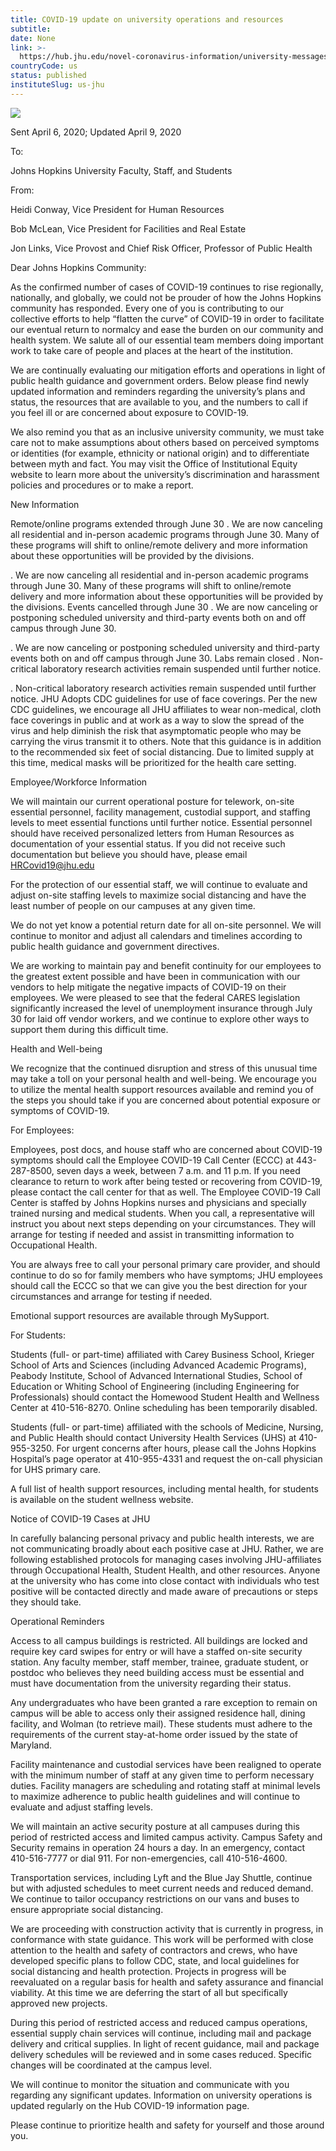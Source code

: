```yaml
---
title: COVID-19 update on university operations and resources
subtitle: 
date: None
link: >-
  https://hub.jhu.edu/novel-coronavirus-information/university-messages/covid-19-update-on-university-operations-and-resources/
countryCode: us
status: published
instituteSlug: us-jhu
---
```

![](https://hub.jhu.edu/assets/themes/wphub/assets/images/icons/apple-touch-icon-57x57-5c7e857e30.png)

Sent April 6, 2020; Updated April 9, 2020

To:

Johns Hopkins University Faculty, Staff, and Students

From:

Heidi Conway, Vice President for Human Resources

Bob McLean, Vice President for Facilities and Real Estate

Jon Links, Vice Provost and Chief Risk Officer, Professor of Public Health

Dear Johns Hopkins Community:

As the confirmed number of cases of COVID-19 continues to rise regionally, nationally, and globally, we could not be prouder of how the Johns Hopkins community has responded. Every one of you is contributing to our collective efforts to help “flatten the curve” of COVID-19 in order to facilitate our eventual return to normalcy and ease the burden on our community and health system. We salute all of our essential team members doing important work to take care of people and places at the heart of the institution.

We are continually evaluating our mitigation efforts and operations in light of public health guidance and government orders. Below please find newly updated information and reminders regarding the university’s plans and status, the resources that are available to you, and the numbers to call if you feel ill or are concerned about exposure to COVID-19.

We also remind you that as an inclusive university community, we must take care not to make assumptions about others based on perceived symptoms or identities (for example, ethnicity or national origin) and to differentiate between myth and fact. You may visit the Office of Institutional Equity website to learn more about the university’s discrimination and harassment policies and procedures or to make a report.

New Information

Remote/online programs extended through June 30 . We are now canceling all residential and in-person academic programs through June 30. Many of these programs will shift to online/remote delivery and more information about these opportunities will be provided by the divisions.

. We are now canceling all residential and in-person academic programs through June 30. Many of these programs will shift to online/remote delivery and more information about these opportunities will be provided by the divisions. Events cancelled through June 30 . We are now canceling or postponing scheduled university and third-party events both on and off campus through June 30.

. We are now canceling or postponing scheduled university and third-party events both on and off campus through June 30. Labs remain closed . Non-critical laboratory research activities remain suspended until further notice.

. Non-critical laboratory research activities remain suspended until further notice. JHU Adopts CDC guidelines for use of face coverings. Per the new CDC guidelines, we encourage all JHU affiliates to wear non-medical, cloth face coverings in public and at work as a way to slow the spread of the virus and help diminish the risk that asymptomatic people who may be carrying the virus transmit it to others. Note that this guidance is in addition to the recommended six feet of social distancing. Due to limited supply at this time, medical masks will be prioritized for the health care setting.

Employee/Workforce Information

We will maintain our current operational posture for telework, on-site essential personnel, facility management, custodial support, and staffing levels to meet essential functions until further notice. Essential personnel should have received personalized letters from Human Resources as documentation of your essential status. If you did not receive such documentation but believe you should have, please email HRCovid19@jhu.edu

For the protection of our essential staff, we will continue to evaluate and adjust on-site staffing levels to maximize social distancing and have the least number of people on our campuses at any given time.

We do not yet know a potential return date for all on-site personnel. We will continue to monitor and adjust all calendars and timelines according to public health guidance and government directives.

We are working to maintain pay and benefit continuity for our employees to the greatest extent possible and have been in communication with our vendors to help mitigate the negative impacts of COVID-19 on their employees. We were pleased to see that the federal CARES legislation significantly increased the level of unemployment insurance through July 30 for laid off vendor workers, and we continue to explore other ways to support them during this difficult time.

Health and Well-being

We recognize that the continued disruption and stress of this unusual time may take a toll on your personal health and well-being. We encourage you to utilize the mental health support resources available and remind you of the steps you should take if you are concerned about potential exposure or symptoms of COVID-19.

For Employees:

Employees, post docs, and house staff who are concerned about COVID-19 symptoms should call the Employee COVID-19 Call Center (ECCC) at 443-287-8500, seven days a week, between 7 a.m. and 11 p.m. If you need clearance to return to work after being tested or recovering from COVID-19, please contact the call center for that as well. The Employee COVID-19 Call Center is staffed by Johns Hopkins nurses and physicians and specially trained nursing and medical students. When you call, a representative will instruct you about next steps depending on your circumstances. They will arrange for testing if needed and assist in transmitting information to Occupational Health.

You are always free to call your personal primary care provider, and should continue to do so for family members who have symptoms; JHU employees should call the ECCC so that we can give you the best direction for your circumstances and arrange for testing if needed.

Emotional support resources are available through MySupport.

For Students:

Students (full- or part-time) affiliated with Carey Business School, Krieger School of Arts and Sciences (including Advanced Academic Programs), Peabody Institute, School of Advanced International Studies, School of Education or Whiting School of Engineering (including Engineering for Professionals) should contact the Homewood Student Health and Wellness Center at 410-516-8270. Online scheduling has been temporarily disabled.

Students (full- or part-time) affiliated with the schools of Medicine, Nursing, and Public Health should contact University Health Services (UHS) at 410-955-3250. For urgent concerns after hours, please call the Johns Hopkins Hospital’s page operator at 410-955-4331 and request the on-call physician for UHS primary care.

A full list of health support resources, including mental health, for students is available on the student wellness website.

Notice of COVID-19 Cases at JHU

In carefully balancing personal privacy and public health interests, we are not communicating broadly about each positive case at JHU. Rather, we are following established protocols for managing cases involving JHU-affiliates through Occupational Health, Student Health, and other resources. Anyone at the university who has come into close contact with individuals who test positive will be contacted directly and made aware of precautions or steps they should take.

Operational Reminders

Access to all campus buildings is restricted. All buildings are locked and require key card swipes for entry or will have a staffed on-site security station. Any faculty member, staff member, trainee, graduate student, or postdoc who believes they need building access must be essential and must have documentation from the university regarding their status.

Any undergraduates who have been granted a rare exception to remain on campus will be able to access only their assigned residence hall, dining facility, and Wolman (to retrieve mail). These students must adhere to the requirements of the current stay-at-home order issued by the state of Maryland.

Facility maintenance and custodial services have been realigned to operate with the minimum number of staff at any given time to perform necessary duties. Facility managers are scheduling and rotating staff at minimal levels to maximize adherence to public health guidelines and will continue to evaluate and adjust staffing levels.

We will maintain an active security posture at all campuses during this period of restricted access and limited campus activity. Campus Safety and Security remains in operation 24 hours a day. In an emergency, contact 410-516-7777 or dial 911. For non-emergencies, call 410-516-4600.

Transportation services, including Lyft and the Blue Jay Shuttle, continue but with adjusted schedules to meet current needs and reduced demand. We continue to tailor occupancy restrictions on our vans and buses to ensure appropriate social distancing.

We are proceeding with construction activity that is currently in progress, in conformance with state guidance. This work will be performed with close attention to the health and safety of contractors and crews, who have developed specific plans to follow CDC, state, and local guidelines for social distancing and health protection. Projects in progress will be reevaluated on a regular basis for health and safety assurance and financial viability. At this time we are deferring the start of all but specifically approved new projects.

During this period of restricted access and reduced campus operations, essential supply chain services will continue, including mail and package delivery and critical supplies. In light of recent guidance, mail and package delivery schedules will be reviewed and in some cases reduced. Specific changes will be coordinated at the campus level.

We will continue to monitor the situation and communicate with you regarding any significant updates. Information on university operations is updated regularly on the Hub COVID-19 information page.

Please continue to prioritize health and safety for yourself and those around you.